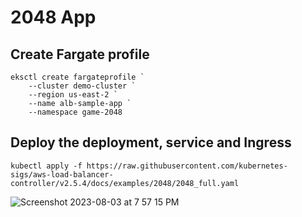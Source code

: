 # 2048 App

## Create Fargate profile

```
eksctl create fargateprofile `
    --cluster demo-cluster `
    --region us-east-2 `
    --name alb-sample-app `
    --namespace game-2048

```

## Deploy the deployment, service and Ingress

```
kubectl apply -f https://raw.githubusercontent.com/kubernetes-sigs/aws-load-balancer-controller/v2.5.4/docs/examples/2048/2048_full.yaml
```



![Screenshot 2023-08-03 at 7 57 15 PM](https://github.com/iam-veeramalla/aws-devops-zero-to-hero/assets/43399466/93b06a9f-67f9-404f-b0ad-18e3095b7353)
